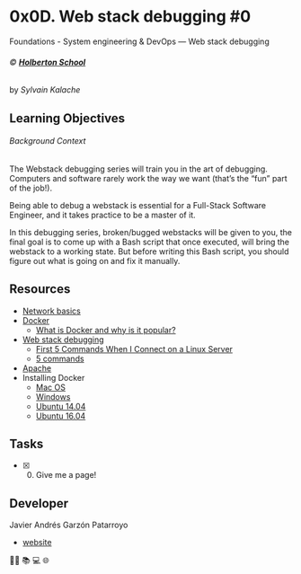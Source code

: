 # 0x0D. Web stack debugging #0
Foundations - System engineering & DevOps ― Web stack debugging

###### :copyright: **[Holberton School](https://www.holbertonschool.com/)**
by _Sylvain Kalache_

## Learning Objectives
###### Background Context
The Webstack debugging series will train you in the art of debugging. Computers and software rarely work the way we want (that’s the “fun” part of the job!).

Being able to debug a webstack is essential for a Full-Stack Software Engineer, and it takes practice to be a master of it.

In this debugging series, broken/bugged webstacks will be given to you, the final goal is to come up with a Bash script that once executed, will bring the webstack to a working state. But before writing this Bash script, you should figure out what is going on and fix it manually.

## Resources
* [Network basics](https://intranet.hbtn.io/concepts/33)
* [Docker](https://intranet.hbtn.io/concepts/65)
  - [What is Docker and why is it popular?](https://www.zdnet.com/article/what-is-docker-and-why-is-it-so-darn-popular/)
* [Web stack debugging](https://intranet.hbtn.io/concepts/68)
  - [First 5 Commands When I Connect on a Linux Server](https://www.youtube.com/watch?v=1_gqlbADaAw&feature=youtu.be)
  - [5 commands](https://www.linux.com/training-tutorials/first-5-commands-when-i-connect-linux-server/)
* [Apache](https://en.wikipedia.org/wiki/Apache_HTTP_Server)
* Installing Docker
  * [Mac OS](https://docs.docker.com/docker-for-mac/install/)
  * [Windows](https://docs.docker.com/docker-for-windows/install/)
  * [Ubuntu 14.04](https://www.liquidweb.com/kb/how-to-install-docker-on-ubuntu-14-04-lts/)
  * [Ubuntu 16.04](https://www.digitalocean.com/community/tutorials/how-to-install-and-use-docker-on-ubuntu-16-04)

## Tasks
* [x] 0. Give me a page!

## Developer
Javier Andrés Garzón Patarroyo
- [website](https://tecnoayuda.co/)

:man_technologist: :books: :computer: :globe_with_meridians:

